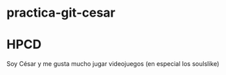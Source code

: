 # practica-git-cesar
# HPCD
Soy César y me gusta mucho jugar videojuegos (en especial los soulslike)


